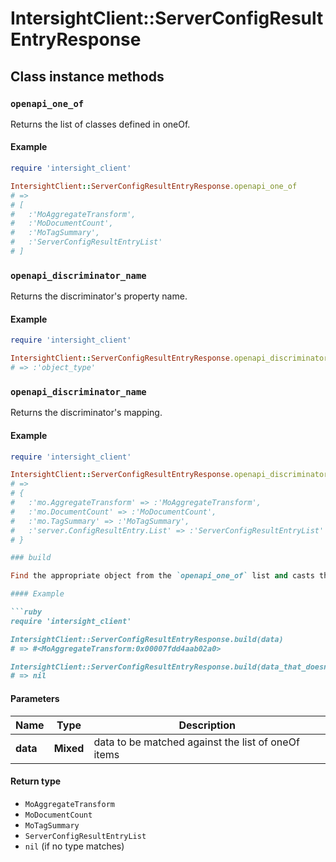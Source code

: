 # IntersightClient::ServerConfigResultEntryResponse

## Class instance methods

### `openapi_one_of`

Returns the list of classes defined in oneOf.

#### Example

```ruby
require 'intersight_client'

IntersightClient::ServerConfigResultEntryResponse.openapi_one_of
# =>
# [
#   :'MoAggregateTransform',
#   :'MoDocumentCount',
#   :'MoTagSummary',
#   :'ServerConfigResultEntryList'
# ]
```

### `openapi_discriminator_name`

Returns the discriminator's property name.

#### Example

```ruby
require 'intersight_client'

IntersightClient::ServerConfigResultEntryResponse.openapi_discriminator_name
# => :'object_type'
```

### `openapi_discriminator_name`

Returns the discriminator's mapping.

#### Example

```ruby
require 'intersight_client'

IntersightClient::ServerConfigResultEntryResponse.openapi_discriminator_mapping
# =>
# {
#   :'mo.AggregateTransform' => :'MoAggregateTransform',
#   :'mo.DocumentCount' => :'MoDocumentCount',
#   :'mo.TagSummary' => :'MoTagSummary',
#   :'server.ConfigResultEntry.List' => :'ServerConfigResultEntryList'
# }

### build

Find the appropriate object from the `openapi_one_of` list and casts the data into it.

#### Example

```ruby
require 'intersight_client'

IntersightClient::ServerConfigResultEntryResponse.build(data)
# => #<MoAggregateTransform:0x00007fdd4aab02a0>

IntersightClient::ServerConfigResultEntryResponse.build(data_that_doesnt_match)
# => nil
```

#### Parameters

| Name | Type | Description |
| ---- | ---- | ----------- |
| **data** | **Mixed** | data to be matched against the list of oneOf items |

#### Return type

- `MoAggregateTransform`
- `MoDocumentCount`
- `MoTagSummary`
- `ServerConfigResultEntryList`
- `nil` (if no type matches)

